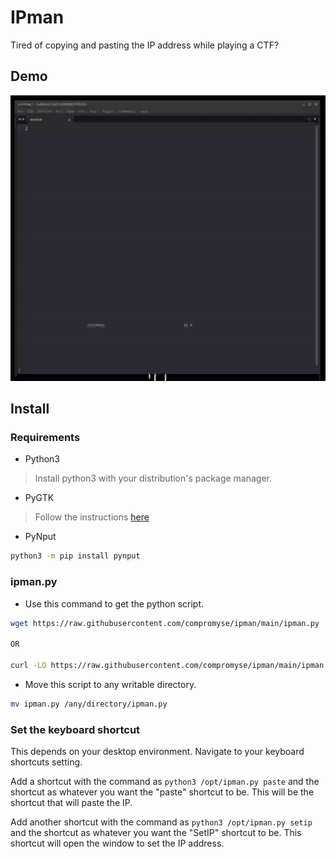 # IPman
Tired of copying and pasting the IP address while playing a CTF?

## Demo
<img src="ipman.gif" alt="demo">

## Install

### Requirements
* Python3
> Install python3 with your distribution's package manager.

* PyGTK
> Follow the instructions [here](https://pygobject.readthedocs.io/en/latest/getting_started.html)

* PyNput
```bash
python3 -m pip install pynput
```

### ipman.py
* Use this command to get the python script.
```bash
wget https://raw.githubusercontent.com/compromyse/ipman/main/ipman.py

OR

curl -LO https://raw.githubusercontent.com/compromyse/ipman/main/ipman.py
```

* Move this script to any writable directory.
```bash
mv ipman.py /any/directory/ipman.py
```

### Set the keyboard shortcut
This depends on your desktop environment. 
Navigate to your keyboard shortcuts setting. 

Add a shortcut with the command as `python3 /opt/ipman.py paste` and the shortcut as whatever you want the "paste" shortcut to be. This will be the shortcut that will paste the IP. 

Add another shortcut with the command as `python3 /opt/ipman.py setip` and the shortcut as whatever you want the "SetIP" shortcut to be. This shortcut will open the window to set the IP address.
